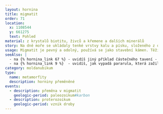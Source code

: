 ```yaml
---
layout: hornina
title: migmatit
order: 71
location:
  x: 1108544
  y: 661275
  text: Pohled
material: z krystalů biotitu, živců a křemene a dalších minerálů
story: Na dně moře se ukládaly tenké vrstvy kalu a písku, složeného z drobounkých úlomků starších hornin. Zpevněním sedimentů vzniklo souvrství drob a břidlic. Při variském vrásnění byly vrstvy sedimentů zprohýbány do vrás a zatlačeny do hloubky několika kilometrů. Do jejich blízkosti proniklo žhavé magma, z kterého vznikl granodiorit ("pohledská žula"). Vrstvy drob se v blízkosti magmatu tak ohřály, že se některé minerály (hlavně křemen a živec) začaly tavit, kdežto tmavé minerály, které snesou vyšší teplotu, zůstaly v pevném stavu. Když hornina opět vychladla a  světlé minerály znovbu vykrystalizovaly, uspořádání horniny se změnilo - vznikl migmatit. Mnohem později se migmatit díky erozi opět dostal na povrch Země.
usage: Migmatit je pevný a odolný, používá se jako stavební kámen. Těží se v lomu, drtí se na menší kousky, které se pak třídí podle velikosti. Přidává se do betonových a asfaltových směsí pro stavební účely. 
seeAlso: |
  - na {% hornina_link 67 %} - uvidíš jiný příklad částečného tavení - migmatitizace pararuly
  - na {% hornina_link 9 %}  - uvidíš, jak vypadá pararula, která zažila totéž co já, ale ohřála se o něco méně
category: moldanubikum
type:
  name: metamorfity
  description: horniny přeměněné
events:
  - description: přeměna v migmatit
    geologic-period: paleozoikum#karbon
  - description: proterozoikum
    geologic-period: vznik droby
---
```


